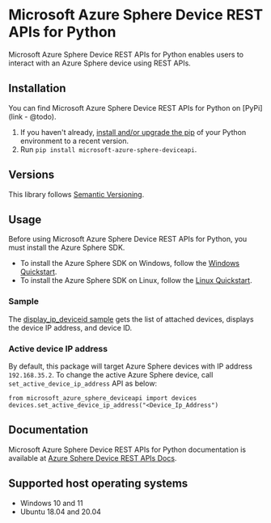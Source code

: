 # Microsoft Azure Sphere Device REST APIs for Python

Microsoft Azure Sphere Device REST APIs for Python enables users to interact with an Azure Sphere device using REST APIs.

## Installation

You can find Microsoft Azure Sphere Device REST APIs for Python on [PyPi](link - @todo).
1. If you haven't already, [install and/or upgrade the pip](https://pip.pypa.io/en/stable/installing/)
   of your Python environment to a recent version.
2. Run `pip install microsoft-azure-sphere-deviceapi`.

## Versions

This library follows [Semantic Versioning](http://semver.org/).

## Usage

Before using Microsoft Azure Sphere Device REST APIs for Python, you must install the Azure Sphere SDK.
- To install the Azure Sphere SDK on Windows, follow the [Windows Quickstart](https://docs.microsoft.com/azure-sphere/install/install-sdk?pivots=cli).
- To install the Azure Sphere SDK on Linux, follow the [Linux Quickstart](https://docs.microsoft.com/azure-sphere/install/install-sdk-linux?pivots=cli-linux).

### Sample
The [display_ip_deviceid sample](https://github.com/Azure/azure-sphere-samples/Manufacturing/src/Python/device_api_sample) gets the list of attached devices, displays the device IP address, and device ID.

### Active device IP address

By default, this package will target Azure Sphere devices with IP address `192.168.35.2`. To change the active Azure Sphere device, call `set_active_device_ip_address` API as below:
```
from microsoft_azure_sphere_deviceapi import devices
devices.set_active_device_ip_address("<Device_Ip_Address")
```

## Documentation

Microsoft Azure Sphere Device REST APIs for Python documentation is available at [Azure Sphere Device REST APIs Docs](https://github.com/Azure/azure-sphere-samples/Manufacturing/src).

## Supported host operating systems

* Windows 10 and 11
* Ubuntu 18.04 and 20.04